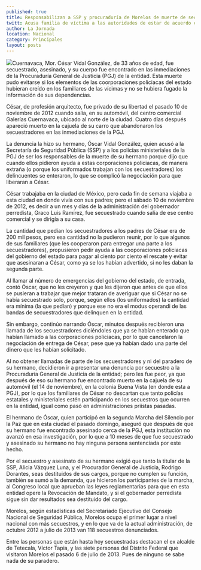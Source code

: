 ```yaml
---
published: true
title: Responsabilizan a SSP y procuraduría de Morelos de muerte de secuestrado
twitt: Acusa familia de víctima a las autoridades de estar de acuerdo con las bandas del crimen organizado.
author: La Jornada
location: Nacional
category: Principales
layout: posts
---
```


![](http://i.imgur.com/zjMs2uam.jpg)Cuernavaca, Mor. César Vidal González, de 33 años de edad, fue secuestrado, asesinado, y su cuerpo fue encontrado en las inmediaciones de la Procuraduría General de Justicia (PGJ) de la entidad. Esta muerte pudo evitarse si los elementos de las coorporaciones policiacas del estado hubieran creído en los familiares de las vícimas y no se hubiera fugado la información de sus dependencias.

César, de profesión arquitecto, fue privado de su libertad el pasado 10 de noviembre de 2012 cuando salía, en su automóvil, del centro comercial Galerías Cuernavaca, ubicado al norte de la ciudad. Cuatro días después apareció muerto en la cajuela de su carro que abandonaron los secuestradores en las inmediaciones de la PGJ.

La denuncia la hizo su hermano, Óscar Vidal González, quien acusó a la Secretaría de Seguridad Pública (SSP) y a los policías ministeriales de la PGJ de ser los responsables de la muerte de su hermano porque dijo que cuando ellos pidieron ayuda a estas corporaciones policiacas, de manera extraña (o porque los uniformados trabajan con los secuestradores) los delincuentes se enteraron, lo que se complicó la negociación para que liberaran a César.

César trabajaba en la ciudad de México, pero cada fin de semana viajaba a esta ciudad en donde vivía con sus padres; pero el sábado 10 de noviembre de 2012, es decir a un mes y días de la administración del gobernador perredista, Graco Luis Ramírez, fue secuestrado cuando salía de ese centro comercial y se dirigía a su casa.

La cantidad que pedían los secuestradores a los padres de César era de 200 mil pesos, pero esa cantidad no la pudieron reunir, por lo que algunos de sus familiares (que les cooperaron para entregar una parte a los secuestradores), propusieron pedir ayuda a las cooporaciones policiacas del gobierno del estado para pagar al ciento por ciento el rescate y evitar que asesinaran a César, como ya se los habían advertido, si no les daban la segunda parte.

Al llamar al número de emergencias del gobierno del estado, de entrada, contó Óscar, que no les creyeron y que les dijeron que antes de que ellos se pusieran a trabajar que mejor trataran de averiguar que si César no se había secuestrado solo, porque, según ellos (los uniformados) la cantidad era mínima (la que pedían) y porque ese no era el modus operandi de las bandas de secuestradores que delinquen en la entidad.

Sin embargo, continúo narrando Óscar, minutos después recibieron una llamada de los secuestradores diciéndoles que ya se habían enterado que habían llamado a las corporaciones policiacas, por lo que cancelaron la negociación de entrega de César, pese que ya habían dado una parte del dinero que les habían solicitado.

Al no obtener llamadas de parte de los secuestradores y ni del paradero de su hermano, decidieron ir a presentar una denuncia por secuestro a la Procuraduría General de Justicia de la entidad; pero les fue peor, ya que después de eso su hermano fue encontrado muerto en la cajuela de su automóvil (el 14 de noviembre), en la colonia Buena Vista (en donde esta a PGJ), por lo que los familiares de César no descartan que tanto policías estatales y ministeriales estén participando en los secuestros que ocurren en la entidad, igual como pasó en administraciones priístas pasadas.

El hermano de Óscar, quien participó en la segunda Marcha del Silencio por la Paz que en esta ciudad el pasado domingo, aseguró que después de que su hermano fue encontrado asesinado cerca de la PGJ, esta institución no avanzó en esa investigación, por lo que a 10 meses de que fue secuestrado y asesinado su hermano no hay ninguna persona sentenciada por este hecho.

Por el secuestro y asesinato de su hermano exigió que tanto la titular de la SSP, Alicia Vázquez Luna, y el Procurador General de Justicia, Rodrigo Dorantes, seas destituidos de sus cargos, porque no cumplen su función, también se sumó a la demanda, que hicieron los participantes de la marcha, al Congreso local que aprueban las leyes reglamentarias para que en esta entidad opere la Revocación de Mandato, y si el gobernador perredista sigue sin dar resultados sea destituido del cargo.

Morelos, según estadísticas del Secretariado Ejecutivo del Consejo Nacional de Seguridad Pública, Morelos ocupa el primer lugar a nivel nacional con más secuestros, y en lo que va de la actual administración, de octubre 2012 a julio de 2013 van 118 secuestros denunciados.

Entre las personas que están hasta hoy secuestradas destacan el ex alcalde de Tetecala, Víctor Tapia, y las siete personas del Distrito Federal que visitaron Morelos el pasado 6 de julio de 2013. Pues de ninguno se sabe nada de su paradero.
